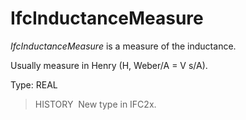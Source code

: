 # IfcInductanceMeasure

_IfcInductanceMeasure_ is a measure of the inductance.

Usually measure in Henry (H, Weber/A = V s/A).

Type: REAL

> HISTORY&nbsp; New type in IFC2x.
